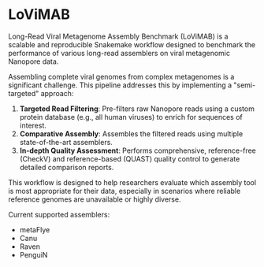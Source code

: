 # LoViMAB
Long-Read Viral Metagenome Assembly Benchmark (LoViMAB) is a scalable and reproducible Snakemake workflow designed to benchmark the performance of various long-read assemblers on viral metagenomic Nanopore data.

Assembling complete viral genomes from complex metagenomes is a significant challenge. This pipeline addresses this by implementing a "semi-targeted" approach:

1. **Targeted Read Filtering**: Pre-filters raw Nanopore reads using a custom protein database (e.g., all human viruses) to enrich for sequences of interest.
2. **Comparative Assembly**: Assembles the filtered reads using multiple state-of-the-art assemblers.
3. **In-depth Quality Assessment**: Performs comprehensive, reference-free (CheckV) and reference-based (QUAST) quality control to generate detailed comparison reports.

This workflow is designed to help researchers evaluate which assembly tool is most appropriate for their data, especially in scenarios where reliable reference genomes are unavailable or highly diverse.

Current supported assemblers:
- metaFlye
- Canu
- Raven
- PenguiN
